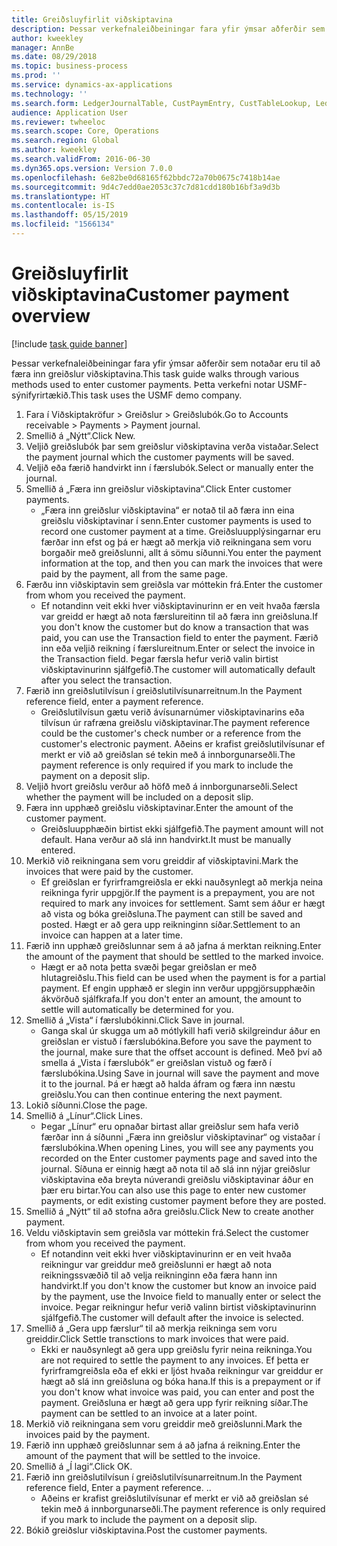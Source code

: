```yaml
---
title: Greiðsluyfirlit viðskiptavina
description: Þessar verkefnaleiðbeiningar fara yfir ýmsar aðferðir sem notaðar eru til að færa inn greiðslur viðskiptavina.
author: kweekley
manager: AnnBe
ms.date: 08/29/2018
ms.topic: business-process
ms.prod: ''
ms.service: dynamics-ax-applications
ms.technology: ''
ms.search.form: LedgerJournalTable, CustPaymEntry, CustTableLookup, LedgerJournalTransCustPaym, CustOpenTrans, BankAccountTableLookUp
audience: Application User
ms.reviewer: twheeloc
ms.search.scope: Core, Operations
ms.search.region: Global
ms.author: kweekley
ms.search.validFrom: 2016-06-30
ms.dyn365.ops.version: Version 7.0.0
ms.openlocfilehash: 6e82be0d68165f62bbdc72a70b0675c7418b14ae
ms.sourcegitcommit: 9d4c7edd0ae2053c37c7d81cdd180b16bf3a9d3b
ms.translationtype: HT
ms.contentlocale: is-IS
ms.lasthandoff: 05/15/2019
ms.locfileid: "1566134"
---
```

# <a name="customer-payment-overview"></a><span data-ttu-id="e931b-103">Greiðsluyfirlit viðskiptavina</span><span class="sxs-lookup"><span data-stu-id="e931b-103">Customer payment overview</span></span>

[!include [task guide banner](../../includes/task-guide-banner.md)]

<span data-ttu-id="e931b-104">Þessar verkefnaleiðbeiningar fara yfir ýmsar aðferðir sem notaðar eru til að færa inn greiðslur viðskiptavina.</span><span class="sxs-lookup"><span data-stu-id="e931b-104">This task guide walks through various methods used to enter customer payments.</span></span> <span data-ttu-id="e931b-105">Þetta verkefni notar USMF-sýnifyrirtækið.</span><span class="sxs-lookup"><span data-stu-id="e931b-105">This task uses the USMF demo company.</span></span>

1. <span data-ttu-id="e931b-106">Fara í Viðskiptakröfur > Greiðslur > Greiðslubók.</span><span class="sxs-lookup"><span data-stu-id="e931b-106">Go to Accounts receivable > Payments > Payment journal.</span></span>
2. <span data-ttu-id="e931b-107">Smellið á „Nýtt“.</span><span class="sxs-lookup"><span data-stu-id="e931b-107">Click New.</span></span>
3. <span data-ttu-id="e931b-108">Veljið greiðslubók þar sem greiðslur viðskiptavina verða vistaðar.</span><span class="sxs-lookup"><span data-stu-id="e931b-108">Select the payment journal which the customer payments will be saved.</span></span>
4. <span data-ttu-id="e931b-109">Veljið eða færið handvirkt inn í færslubók.</span><span class="sxs-lookup"><span data-stu-id="e931b-109">Select or manually enter the journal.</span></span>
5. <span data-ttu-id="e931b-110">Smellið á „Færa inn greiðslur viðskiptavina“.</span><span class="sxs-lookup"><span data-stu-id="e931b-110">Click Enter customer payments.</span></span>
    * <span data-ttu-id="e931b-111">„Færa inn greiðslur viðskiptavina“ er notað til að færa inn eina greiðslu viðskiptavinar í senn.</span><span class="sxs-lookup"><span data-stu-id="e931b-111">Enter customer payments is used to record one customer payment at a time.</span></span> <span data-ttu-id="e931b-112">Greiðsluupplýsingarnar eru færðar inn efst og þá er hægt að merkja við reikningana sem voru borgaðir með greiðslunni, allt á sömu síðunni.</span><span class="sxs-lookup"><span data-stu-id="e931b-112">You enter the payment information at the top, and then you can mark the invoices that were paid by the payment, all from the same page.</span></span>  
6. <span data-ttu-id="e931b-113">Færðu inn viðskiptavin sem greiðsla var móttekin frá.</span><span class="sxs-lookup"><span data-stu-id="e931b-113">Enter the customer from whom you received the payment.</span></span>
    * <span data-ttu-id="e931b-114">Ef notandinn veit ekki hver viðskiptavinurinn er en veit hvaða færsla var greidd er hægt að nota færslureitinn til að færa inn greiðsluna.</span><span class="sxs-lookup"><span data-stu-id="e931b-114">If you don't know the customer but do know a transaction that was paid, you can use the Transaction field to enter the payment.</span></span> <span data-ttu-id="e931b-115">Færið inn eða veljið reikning í færslureitnum.</span><span class="sxs-lookup"><span data-stu-id="e931b-115">Enter or select the invoice in the Transaction field.</span></span> <span data-ttu-id="e931b-116">Þegar færsla hefur verið valin birtist viðskiptavinurinn sjálfgefið.</span><span class="sxs-lookup"><span data-stu-id="e931b-116">The customer will automatically default after you select the transaction.</span></span>  
7. <span data-ttu-id="e931b-117">Færið inn greiðslutilvísun í greiðslutilvísunarreitnum.</span><span class="sxs-lookup"><span data-stu-id="e931b-117">In the Payment reference field, enter a payment reference.</span></span>
    * <span data-ttu-id="e931b-118">Greiðslutilvísun gætu verið ávísunarnúmer viðskiptavinarins eða tilvísun úr rafræna greiðslu viðskiptavinar.</span><span class="sxs-lookup"><span data-stu-id="e931b-118">The payment reference could be the customer's check number or a reference from the customer's electronic payment.</span></span> <span data-ttu-id="e931b-119">Aðeins er krafist greiðslutilvísunar ef merkt er við að greiðslan sé tekin með á innborgunarseðli.</span><span class="sxs-lookup"><span data-stu-id="e931b-119">The payment reference is only required if you mark to include the payment on a deposit slip.</span></span>  
8. <span data-ttu-id="e931b-120">Veljið hvort greiðslu verður að höfð með á innborgunarseðli.</span><span class="sxs-lookup"><span data-stu-id="e931b-120">Select whether the payment will be included on a deposit slip.</span></span> 
9. <span data-ttu-id="e931b-121">Færa inn upphæð greiðslu viðskiptavinar.</span><span class="sxs-lookup"><span data-stu-id="e931b-121">Enter the amount of the customer payment.</span></span>
    * <span data-ttu-id="e931b-122">Greiðsluupphæðin birtist ekki sjálfgefið.</span><span class="sxs-lookup"><span data-stu-id="e931b-122">The payment amount will not default.</span></span> <span data-ttu-id="e931b-123">Hana verður að slá inn handvirkt.</span><span class="sxs-lookup"><span data-stu-id="e931b-123">It must be manually entered.</span></span>  
10. <span data-ttu-id="e931b-124">Merkið við reikningana sem voru greiddir af viðskiptavini.</span><span class="sxs-lookup"><span data-stu-id="e931b-124">Mark the invoices that were paid by the customer.</span></span>
    * <span data-ttu-id="e931b-125">Ef greiðslan er fyrirframgreiðsla er ekki nauðsynlegt að merkja neina reikninga fyrir uppgjör.</span><span class="sxs-lookup"><span data-stu-id="e931b-125">If the payment is a prepayment, you are not required to mark any invoices for settlement.</span></span> <span data-ttu-id="e931b-126">Samt sem áður er hægt að vista og bóka greiðsluna.</span><span class="sxs-lookup"><span data-stu-id="e931b-126">The payment can still be saved and posted.</span></span> <span data-ttu-id="e931b-127">Hægt er að gera upp reikninginn síðar.</span><span class="sxs-lookup"><span data-stu-id="e931b-127">Settlement to an invoice can happen at a later time.</span></span>  
11. <span data-ttu-id="e931b-128">Færið inn upphæð greiðslunnar sem á að jafna á merktan reikning.</span><span class="sxs-lookup"><span data-stu-id="e931b-128">Enter the amount of the payment that should be settled to the marked invoice.</span></span> 
    * <span data-ttu-id="e931b-129">Hægt er að nota þetta svæði þegar greiðslan er með hlutagreiðslu.</span><span class="sxs-lookup"><span data-stu-id="e931b-129">This field can be used when the payment is for a partial payment.</span></span> <span data-ttu-id="e931b-130">Ef engin upphæð er slegin inn verður uppgjörsupphæðin ákvörðuð sjálfkrafa.</span><span class="sxs-lookup"><span data-stu-id="e931b-130">If you don't enter an amount, the amount to settle will automatically be determined for you.</span></span>  
12. <span data-ttu-id="e931b-131">Smellið á „Vista“ í færslubókinni.</span><span class="sxs-lookup"><span data-stu-id="e931b-131">Click Save in journal.</span></span>
    * <span data-ttu-id="e931b-132">Ganga skal úr skugga um að mótlykill hafi verið skilgreindur áður en greiðslan er vistuð í færslubókina.</span><span class="sxs-lookup"><span data-stu-id="e931b-132">Before you save the payment to the journal, make sure that the offset account is defined.</span></span> <span data-ttu-id="e931b-133">Með því að smella á „Vista í færslubók“ er greiðslan vistuð og færð í færslubókina.</span><span class="sxs-lookup"><span data-stu-id="e931b-133">Using Save in journal will save the payment and move it to the journal.</span></span> <span data-ttu-id="e931b-134">Þá er hægt að halda áfram og færa inn næstu greiðslu.</span><span class="sxs-lookup"><span data-stu-id="e931b-134">You can then continue entering the next payment.</span></span>  
13. <span data-ttu-id="e931b-135">Lokið síðunni.</span><span class="sxs-lookup"><span data-stu-id="e931b-135">Close the page.</span></span>
14. <span data-ttu-id="e931b-136">Smellið á „Línur“.</span><span class="sxs-lookup"><span data-stu-id="e931b-136">Click Lines.</span></span>
    * <span data-ttu-id="e931b-137">Þegar „Línur“ eru opnaðar birtast allar greiðslur sem hafa verið færðar inn á síðunni „Færa inn greiðslur viðskiptavinar“ og vistaðar í færslubókina.</span><span class="sxs-lookup"><span data-stu-id="e931b-137">When opening Lines, you will see any payments you recorded on the Enter customer payments page and saved into the journal.</span></span> <span data-ttu-id="e931b-138">Síðuna er einnig hægt að nota til að slá inn nýjar greiðslur viðskiptavina eða breyta núverandi greiðslu viðskiptavinar áður en þær eru birtar.</span><span class="sxs-lookup"><span data-stu-id="e931b-138">You can also use this page to enter new customer payments, or edit existing customer payment before they are posted.</span></span>  
15. <span data-ttu-id="e931b-139">Smellið á „Nýtt“ til að stofna aðra greiðslu.</span><span class="sxs-lookup"><span data-stu-id="e931b-139">Click New to create another payment.</span></span> 
16. <span data-ttu-id="e931b-140">Veldu viðskiptavin sem greiðsla var móttekin frá.</span><span class="sxs-lookup"><span data-stu-id="e931b-140">Select the customer from whom you received the payment.</span></span>
    * <span data-ttu-id="e931b-141">Ef notandinn veit ekki hver viðskiptavinurinn er en veit hvaða reikningur var greiddur með greiðslunni er hægt að nota reikningssvæðið til að velja reikninginn eða færa hann inn handvirkt.</span><span class="sxs-lookup"><span data-stu-id="e931b-141">If you don't know the customer but know an invoice paid by the payment, use the Invoice field to manually enter or select the invoice.</span></span> <span data-ttu-id="e931b-142">Þegar reikningur hefur verið valinn birtist viðskiptavinurinn sjálfgefið.</span><span class="sxs-lookup"><span data-stu-id="e931b-142">The customer will default after the invoice is selected.</span></span>  
17. <span data-ttu-id="e931b-143">Smellið á „Gera upp færslur“ til að merkja reikninga sem voru greiddir.</span><span class="sxs-lookup"><span data-stu-id="e931b-143">Click Settle transctions to mark invoices that were paid.</span></span>
    * <span data-ttu-id="e931b-144">Ekki er nauðsynlegt að gera upp greiðslu fyrir neina reikninga.</span><span class="sxs-lookup"><span data-stu-id="e931b-144">You are not required to settle the payment to any invoices.</span></span> <span data-ttu-id="e931b-145">Ef þetta er fyrirframgreiðsla eða ef ekki er ljóst hvaða reikningur var greiddur er hægt að slá inn greiðsluna og bóka hana.</span><span class="sxs-lookup"><span data-stu-id="e931b-145">If this is a prepayment or if you don't know what invoice was paid, you can enter and post the payment.</span></span> <span data-ttu-id="e931b-146">Greiðsluna er hægt að gera upp fyrir reikning síðar.</span><span class="sxs-lookup"><span data-stu-id="e931b-146">The payment can be settled to an invoice at a later point.</span></span>  
18. <span data-ttu-id="e931b-147">Merkið við reikningana sem voru greiddir með greiðslunni.</span><span class="sxs-lookup"><span data-stu-id="e931b-147">Mark the invoices paid by the payment.</span></span> 
19. <span data-ttu-id="e931b-148">Færið inn upphæð greiðslunnar sem á að jafna á reikning.</span><span class="sxs-lookup"><span data-stu-id="e931b-148">Enter the amount of the payment that will be settled to the invoice.</span></span>
20. <span data-ttu-id="e931b-149">Smellið á „Í lagi“.</span><span class="sxs-lookup"><span data-stu-id="e931b-149">Click OK.</span></span>
21. <span data-ttu-id="e931b-150">Færið inn greiðslutilvísun í greiðslutilvísunarreitnum.</span><span class="sxs-lookup"><span data-stu-id="e931b-150">In the Payment reference field, Enter a payment reference.</span></span> <span data-ttu-id="e931b-151">.</span><span class="sxs-lookup"><span data-stu-id="e931b-151">.</span></span>
    * <span data-ttu-id="e931b-152">Aðeins er krafist greiðslutilvísunar ef merkt er við að greiðslan sé tekin með á innborgunarseðli.</span><span class="sxs-lookup"><span data-stu-id="e931b-152">The payment reference is only required if you mark to include the payment on a deposit slip.</span></span>  
22. <span data-ttu-id="e931b-153">Bókið greiðslur viðskiptavina.</span><span class="sxs-lookup"><span data-stu-id="e931b-153">Post the customer payments.</span></span> 

